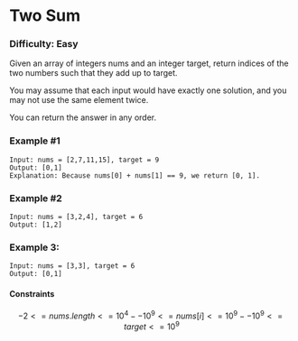 # Two Sum
### Difficulty: Easy

Given an array of integers nums and an integer target, return indices of the two numbers such that they add up to target.

You may assume that each input would have exactly one solution, and you may not use the same element twice.

You can return the answer in any order.

### Example #1

```
Input: nums = [2,7,11,15], target = 9  
Output: [0,1]  
Explanation: Because nums[0] + nums[1] == 9, we return [0, 1].
```

### Example #2

```
Input: nums = [3,2,4], target = 6  
Output: [1,2]  
```

### Example 3:

```
Input: nums = [3,3], target = 6  
Output: [0,1]
```

#### Constraints
```math
- 2 <= nums.length <= 10^4
- -10^9 <= nums[i] <= 10^9
- -10^9 <= target <= 10^9
```